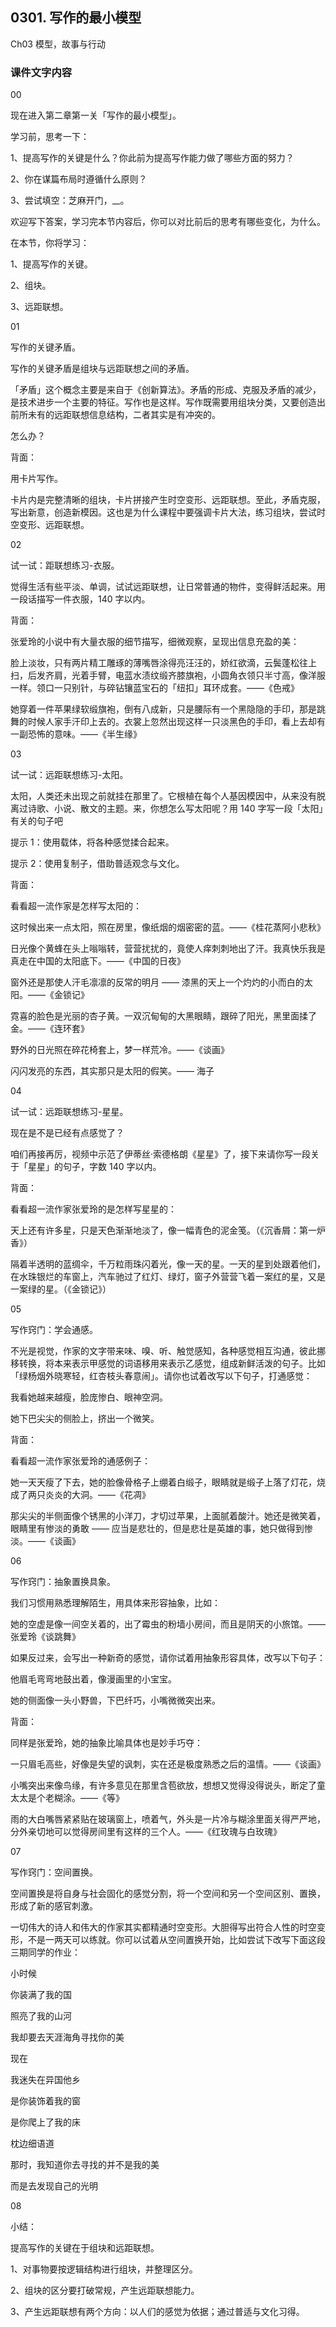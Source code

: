 ## 0301. 写作的最小模型

Ch03 模型，故事与行动

### 课件文字内容

00

现在进入第二章第一关「写作的最小模型」。

学习前，思考一下：

1、提高写作的关键是什么？你此前为提高写作能力做了哪些方面的努力？

2、你在谋篇布局时遵循什么原则？

3、尝试填空：芝麻开门，__。

欢迎写下答案，学习完本节内容后，你可以对比前后的思考有哪些变化，为什么。

在本节，你将学习：

1、提高写作的关键。

2、组块。

3、远距联想。

01

写作的关键矛盾。

写作的关键矛盾是组块与远距联想之间的矛盾。

「矛盾」这个概念主要是来自于《创新算法》。矛盾的形成、克服及矛盾的减少，是技术进步一个主要的特征。写作也是这样。写作既需要用组块分类，又要创造出前所未有的远距联想信息结构，二者其实是有冲突的。

怎么办？

背面：

用卡片写作。

卡片内是完整清晰的组块，卡片拼接产生时空变形、远距联想。至此，矛盾克服，写出新意，创造新模因。这也是为什么课程中要强调卡片大法，练习组块，尝试时空变形、远距联想。

02

试一试：距联想练习-衣服。

觉得生活有些平淡、单调，试试远距联想，让日常普通的物件，变得鲜活起来。用一段话描写一件衣服，140 字以内。

背面：

张爱玲的小说中有大量衣服的细节描写，细微观察，呈现出信息充盈的美：

脸上淡妆，只有两片精工雕琢的薄嘴唇涂得亮汪汪的，娇红欲滴，云鬓蓬松往上扫，后发齐肩，光着手臂，电蓝水渍纹缎齐膝旗袍，小圆角衣领只半寸高，像洋服一样。领口一只别针，与碎钻镶蓝宝石的「纽扣」耳环成套。——《色戒》

她穿着一件苹果绿软缎旗袍，倒有八成新，只是腰际有一个黑隐隐的手印，那是跳舞的时候人家手汗印上去的。衣裳上忽然出现这样一只淡黑色的手印，看上去却有一副恐怖的意味。——《半生缘》

03

试一试：远距联想练习-太阳。

太阳，人类还未出现之前就挂在那里了。它根植在每个人基因模因中，从来没有脱离过诗歌、小说、散文的主题。来，你想怎么写太阳呢？用 140 字写一段「太阳」有关的句子吧

提示 1：使用载体，将各种感觉揉合起来。

提示 2：使用复制子，借助普适观念与文化。

背面：

看看超一流作家是怎样写太阳的：

这时候出来一点太阳，照在房里，像纸烟的烟密密的蓝。——《桂花蒸阿小悲秋》

日光像个黄蜂在头上嗡嗡转，营营扰扰的，竟使人痒刺刺地出了汗。我真快乐我是真走在中国的太阳底下。——《中国的日夜》

窗外还是那使人汗毛凛凛的反常的明月 —— 漆黑的天上一个灼灼的小而白的太阳。——《金锁记》

霓喜的脸色是光丽的杏子黄。一双沉甸甸的大黑眼睛，跟碎了阳光，黑里面揉了金。——《连环套》

野外的日光照在碎花椅套上，梦一样荒冷。——《谈画》

闪闪发亮的东西，其实那只是太阳的假笑。—— 海子

04

试一试：远距联想练习-星星。

现在是不是已经有点感觉了？

咱们再接再厉，视频中示范了伊蒂丝·索德格朗《星星》了，接下来请你写一段关于「星星」的句子，字数 140 字以内。

背面：

看看超一流作家张爱玲的是怎样写星星的：

天上还有许多星，只是天色渐渐地淡了，像一幅青色的泥金笺。（《沉香屑：第一炉香》）

隔着半透明的蓝绸伞，千万粒雨珠闪着光，像一天的星。一天的星到处跟着他们，在水珠银烂的车窗上，汽车驰过了红灯、绿灯，窗子外营营飞着一案红的星，又是一案绿的星。（《金锁记》）

05

写作窍门：学会通感。

不光是视觉，作家的文字带来味、嗅、听、触觉感知，各种感觉相互沟通，彼此挪移转换，将本来表示甲感觉的词语移用来表示乙感觉，组成新鲜活泼的句子。比如「绿杨烟外晓寒轻，红杏枝头春意闹」。请你也试着改写以下句子，打通感觉：

我看她越来越瘦，脸庞惨白、眼神空洞。

她下巴尖尖的侧脸上，挤出一个微笑。

背面：

看看超一流作家张爱玲的通感例子：

她一天天瘦了下去，她的脸像骨格子上绷着白缎子，眼睛就是缎子上落了灯花，烧成了两只炎炎的大洞。——《花凋》

那尖尖的半侧面像个锈黑的小洋刀，才切过苹果，上面腻着酸汁。她还是微笑着，眼睛里有惨淡的勇敢 —— 应当是悲壮的，但是悲壮是英雄的事，她只做得到惨淡。——《谈画》

06

写作窍门：抽象置换具象。

我们习惯用熟悉理解陌生，用具体来形容抽象，比如：

她的空虚是像一间空关着的，出了霉虫的粉墙小房间，而且是阴天的小旅馆。—— 张爱玲《谈跳舞》

如果反过来，会写出一种新奇的感觉，请你试着用抽象形容具体，改写以下句子：

他眉毛弯弯地鼓出着，像漫画里的小宝宝。

她的侧面像一头小野兽，下巴纤巧，小嘴微微突出来。

背面：

同样是张爱玲，她的抽象比喻具体也是妙手巧夺：

一只眉毛高些，好像是失望的讽刺，实在还是极度熟悉之后的温情。——《谈画》

小嘴突出来像鸟缘，有许多意见在那里含苞欲放，想想又觉得没得说头，断定了童太太是个老糊涂。——《等》

雨的大白嘴唇紧紧贴在玻璃窗上，喷着气，外头是一片冷与糊涂里面关得严严地，分外亲切地可以觉得房间里有这样的三个人。——《红玫瑰与白玫瑰》

07

写作窍门：空间置换。

空间置换是将自身与社会固化的感觉分割，将一个空间和另一个空间区别、置换，形成了新的感官刺激。

一切伟大的诗人和伟大的作家其实都精通时空变形。大胆得写出符合人性的时空变形，不是一两天可以练就。你可以试着从空间置换开始，比如尝试下改写下面这段三期同学的作业：

小时候

你装满了我的国

照亮了我的山河

我却要去天涯海角寻找你的美

现在

我迷失在异国他乡

是你装饰着我的窗

是你爬上了我的床

枕边细语道

那时，我知道你去寻找的并不是我的美

而是去发现自己的光明

08

小结：

提高写作的关键在于组块和远距联想。

1、对事物要按逻辑结构进行组块，并整理区分。

2、组块的区分要打破常规，产生远距联想能力。

3、产生远距联想有两个方向：以人们的感觉为依据；通过普适与文化习得。




